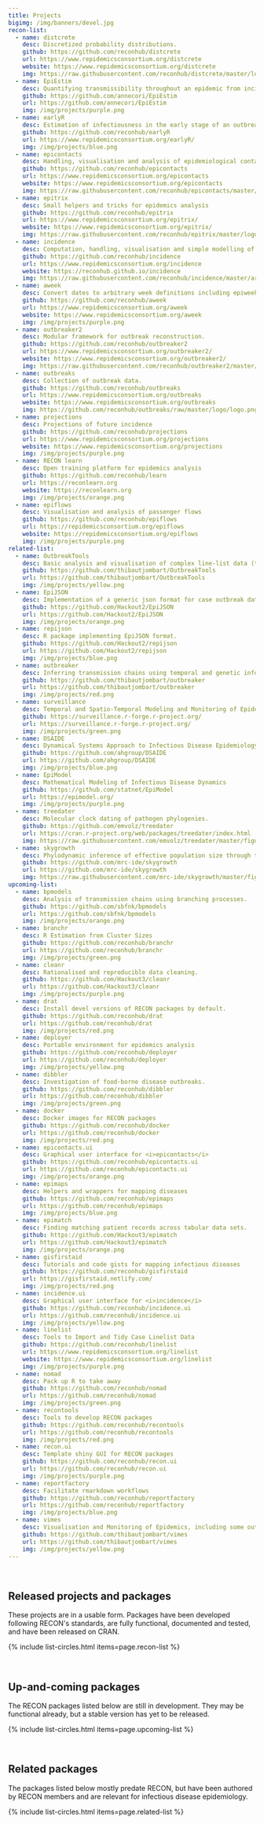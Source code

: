 ```yaml
---
title: Projects
bigimg: /img/banners/devel.jpg
recon-list:
  - name: distcrete
    desc: Discretized probability distributions.
    github: https://github.com/reconhub/distcrete
    url: https://www.repidemicsconsortium.org/distcrete
    website: https://www.repidemicsconsortium.org/distcrete
    img: https://raw.githubusercontent.com/reconhub/distcrete/master/logo/logo.png
  - name: EpiEstim
    desc: Quantifying transmissibility throughout an epidemic from incidence time series.
    github: https://github.com/annecori/EpiEstim
    url: https://github.com/annecori/EpiEstim
    img: /img/projects/purple.png
  - name: earlyR
    desc: Estimation of infectiousness in the early stage of an outbreak
    github: https://github.com/reconhub/earlyR
    url: https://www.repidemicsconsortium.org/earlyR/
    img: /img/projects/blue.png
  - name: epicontacts
    desc: Handling, visualisation and analysis of epidemiological contacts.
    github: https://github.com/reconhub/epicontacts
    url: https://www.repidemicsconsortium.org/epicontacts
    website: https://www.repidemicsconsortium.org/epicontacts
    img: https://raw.githubusercontent.com/reconhub/epicontacts/master/logo/logo.png
  - name: epitrix
    desc: Small helpers and tricks for epidemics analysis
    github: https://github.com/reconhub/epitrix
    url: https://www.repidemicsconsortium.org/epitrix/
    website: https://www.repidemicsconsortium.org/epitrix/
    img: https://raw.githubusercontent.com/reconhub/epitrix/master/logo/logo.png
  - name: incidence
    desc: Computation, handling, visualisation and simple modelling of incidence.
    github: https://github.com/reconhub/incidence
    url: https://www.repidemicsconsortium.org/incidence
    website: https://reconhub.github.io/incidence
    img: https://raw.githubusercontent.com/reconhub/incidence/master/artwork/logo/logo.png
  - name: aweek
    desc: Convert dates to arbitrary week definitions including epiweek, isoweek, and more
    github: https://github.com/reconhub/aweek
    url: https://www.repidemicsconsortium.org/aweek
    website: https://www.repidemicsconsortium.org/aweek
    img: /img/projects/purple.png
  - name: outbreaker2
    desc: Modular framework for outbreak reconstruction.
    github: https://github.com/reconhub/outbreaker2
    url: https://www.repidemicsconsortium.org/outbreaker2/
    website: https://www.repidemicsconsortium.org/outbreaker2/
    img: https://raw.githubusercontent.com/reconhub/outbreaker2/master/logo/logo.png
  - name: outbreaks
    desc: Collection of outbreak data.
    github: https://github.com/reconhub/outbreaks
    url: https://www.repidemicsconsortium.org/outbreaks
    website: https://www.repidemicsconsortium.org/outbreaks
    img: https://github.com/reconhub/outbreaks/raw/master/logo/logo.png
  - name: projections
    desc: Projections of future incidence
    github: https://github.com/reconhub/projections
    url: https://www.repidemicsconsortium.org/projections
    website: https://www.repidemicsconsortium.org/projections
    img: /img/projects/purple.png
  - name: RECON learn
    desc: Open training platform for epidemics analysis
    github: https://github.com/reconhub/learn 
    url: https://reconlearn.org
    website: https://reconlearn.org
    img: /img/projects/orange.png
  - name: epiflows
    desc: Visualisation and analysis of passenger flows
    github: https://github.com/reconhub/epiflows
    url: https://repidemicsconsortium.org/epiflows
    website: https://repidemicsconsortium.org/epiflows
    img: /img/projects/purple.png
related-list:
  - name: OutbreakTools
    desc: Basic analysis and visualisation of complex line-list data (to be replaced by <i>incidence</i> and <i>epicontacts</i>).
    github: https://github.com/thibautjombart/OutbreakTools
    url: https://github.com/thibautjombart/OutbreakTools
    img: /img/projects/yellow.png
  - name: EpiJSON
    desc: Implementation of a generic json format for case outbreak data.
    github: https://github.com/Hackout2/EpiJSON
    url: https://github.com/Hackout2/EpiJSON
    img: /img/projects/orange.png
  - name: repijson
    desc: R package implementing EpiJSON format.
    github: https://github.com/Hackout2/repijson
    url: https://github.com/Hackout2/repijson
    img: /img/projects/blue.png
  - name: outbreaker
    desc: Inferring transmission chains using temporal and genetic information.
    github: https://github.com/thibautjombart/outbreaker
    url: https://github.com/thibautjombart/outbreaker
    img: /img/projects/red.png
  - name: surveillance
    desc: Temporal and Spatio-Temporal Modeling and Monitoring of Epidemic Phenomena
    github: https://surveillance.r-forge.r-project.org/
    url: https://surveillance.r-forge.r-project.org/
    img: /img/projects/green.png
  - name: DSAIDE
    desc: Dynamical Systems Approach to Infectious Disease Epidemiology - a Shiny/R based teaching tool.
    github: https://github.com/ahgroup/DSAIDE
    url: https://github.com/ahgroup/DSAIDE
    img: /img/projects/blue.png
  - name: EpiModel
    desc: Mathematical Modeling of Infectious Disease Dynamics
    github: https://github.com/statnet/EpiModel
    url: https://epimodel.org/
    img: /img/projects/purple.png
  - name: treedater
    desc: Molecular clock dating of pathogen phylogenies. 
    github: https://github.com/emvolz/treedater
    url: https://cran.r-project.org/web/packages/treedater/index.html
    img: https://raw.githubusercontent.com/emvolz/treedater/master/figure/tdlogo.png
  - name: skygrowth
    desc: Phylodynamic inference of effective population size through time.
    github: https://github.com/mrc-ide/skygrowth
    url: https://github.com/mrc-ide/skygrowth
    img: https://raw.githubusercontent.com/mrc-ide/skygrowth/master/figure/sglogo.png
upcoming-list:
  - name: bpmodels
    desc: Analysis of transmission chains using branching processes.
    github: https://github.com/sbfnk/bpmodels
    url: https://github.com/sbfnk/bpmodels
    img: /img/projects/orange.png
  - name: branchr
    desc: R Estimation from Cluster Sizes
    github: https://github.com/reconhub/branchr
    url: https://github.com/reconhub/branchr
    img: /img/projects/green.png
  - name: cleanr
    desc: Rationalised and reproducible data cleaning.
    github: https://github.com/Hackout3/cleanr
    url: https://github.com/Hackout3/cleanr
    img: /img/projects/purple.png
  - name: drat
    desc: Install devel versions of RECON packages by default.
    github: https://github.com/reconhub/drat
    url: https://github.com/reconhub/drat
    img: /img/projects/red.png
  - name: deployer
    desc: Portable environment for epidemics analysis
    github: https://github.com/reconhub/deployer
    url: https://github.com/reconhub/deployer
    img: /img/projects/yellow.png
  - name: dibbler
    desc: Investigation of food-borne disease outbreaks.
    github: https://github.com/reconhub/dibbler
    url: https://github.com/reconhub/dibbler
    img: /img/projects/green.png
  - name: docker
    desc: Docker images for RECON packages
    github: https://github.com/reconhub/docker
    url: https://github.com/reconhub/docker
    img: /img/projects/red.png
  - name: epicontacts.ui
    desc: Graphical user interface for <i>epicontacts</i>
    github: https://github.com/reconhub/epicontacts.ui
    url: https://github.com/reconhub/epicontacts.ui
    img: /img/projects/orange.png
  - name: epimaps
    desc: Helpers and wrappers for mapping diseases
    github: https://github.com/reconhub/epimaps
    url: https://github.com/reconhub/epimaps
    img: /img/projects/blue.png
  - name: epimatch
    desc: Finding matching patient records across tabular data sets.
    github: https://github.com/Hackout3/epimatch
    url: https://github.com/Hackout3/epimatch
    img: /img/projects/orange.png
  - name: gisfirstaid
    desc: Tutorials and code gists for mapping infectious diseases
    github: https://github.com/reconhub/gisfirstaid 
    url: https://gisfirstaid.netlify.com/
    img: /img/projects/red.png
  - name: incidence.ui
    desc: Graphical user interface for <i>incidence</i>
    github: https://github.com/reconhub/incidence.ui
    url: https://github.com/reconhub/incidence.ui
    img: /img/projects/yellow.png
  - name: linelist
    desc: Tools to Import and Tidy Case Linelist Data
    github: https://github.com/reconhub/linelist
    url: https://www.repidemicsconsortium.org/linelist
    website: https://www.repidemicsconsortium.org/linelist
    img: /img/projects/purple.png
  - name: nomad
    desc: Pack up R to take away
    github: https://github.com/reconhub/nomad
    url: https://github.com/reconhub/nomad
    img: /img/projects/green.png
  - name: recontools
    desc: Tools to develop RECON packages
    github: https://github.com/reconhub/recontools
    url: https://github.com/reconhub/recontools
    img: /img/projects/red.png
  - name: recon.ui
    desc: Template shiny GUI for RECON packages
    github: https://github.com/reconhub/recon.ui
    url: https://github.com/reconhub/recon.ui
    img: /img/projects/purple.png
  - name: reportfactory
    desc: Facilitate rmarkdown workflows
    github: https://github.com/reconhub/reportfactory
    url: https://github.com/reconhub/reportfactory
    img: /img/projects/blue.png
  - name: vimes
    desc: Visualisation and Monitoring of Epidemics, including some outbreak detection algorithms.
    github: https://github.com/thibautjombart/vimes
    url: https://github.com/thibautjombart/vimes
    img: /img/projects/yellow.png
---
```




<br>

## Released projects and packages

These projects are in a usable form. Packages have been developed following
RECON's standards, are fully functional, documented and tested, and have been
released on CRAN.

{% include list-circles.html items=page.recon-list %}




<br>

## Up-and-coming packages

The RECON packages listed below are still in development. They may be functional
already, but a stable version has yet to be released.

{% include list-circles.html items=page.upcoming-list %}




<br>

## Related packages

The packages listed below mostly predate RECON, but have been authored by RECON
members and are relevant for infectious disease epidemiology.

{% include list-circles.html items=page.related-list %}
